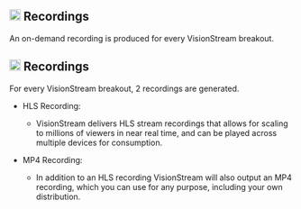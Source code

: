 ## <img src="https://raw.githubusercontent.com/FortAwesome/Font-Awesome/6.x/svgs/solid/circle-play.svg" width="20" height="20"> Recordings

An on-demand recording is produced for every VisionStream breakout.

## <img src="https://raw.githubusercontent.com/FortAwesome/Font-Awesome/6.x/svgs/solid/magnifying-glass-chart.svg" width="20" height="20">  Recordings

For every VisionStream breakout, 2 recordings are generated. 

* HLS Recording:

  - VisionStream delivers HLS stream recordings that allows for scaling to millions of viewers in near real time, and can be played across multiple devices for consumption.

* MP4 Recording:

  - In addition to an HLS recording VisionStream will also output an MP4 recording, which you can use for any purpose, including your own distribution.

